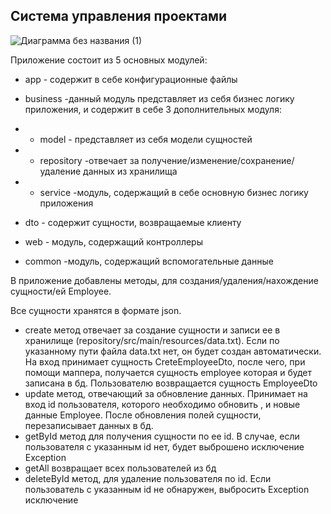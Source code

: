 <h2>Система управления проектами </h2>


![Диаграмма без названия (1)](https://github.com/turaldinio/ProjectManagementService/assets/65041919/47330525-8d52-4b45-bc54-82f331011650)



Приложение состоит из 5 основных модулей:
* app - содержит в себе конфигурационные файлы

* business -данный модуль представляет из себя бизнес логику приложения,
и содержит в себе 3 дополнительных модуля:
* * model - представляет из себя модели сущностей 
* * repository -отвечает за получение/изменение/сохранение/удаление данных из хранилища
* * service -модуль, содержащий в себе основную бизнес логику приложения 

* dto - содержит сущности, возвращаемые клиенту
* web - модуль, содержащий контроллеры
* common -модуль, содержащий вспомогательные данные

В приложение добавлены методы, для создания/удаления/нахождение сущности/ей Employee.

Все сущности хранятся в формате json.
* create метод отвечает за создание сущности и записи ее в хранилище (repository/src/main/resources/data.txt).
Если по указанному пути файла data.txt нет, он будет создан автоматически.
На вход принимает сущность CreteEmployeeDto, после чего, при помощи маппера, получается сущность employee
которая и будет записана в бд. Пользователю возвращается сущность EmployeeDto
* update метод, отвечающий за обновление данных. Принимает на вход id пользователя, которого необходимо обновить
, и новые данные Employee. После обновления полей сущности, перезаписывает данных в бд.
* getById метод для получения сущности по ее id. В случае, если пользователя с указанным id нет,
будет выброшено исключение Exception
* getAll возвращает всех пользователей из бд
* deleteById метод, для удаление пользователя по id. Если пользователь с указанным id
не обнаружен, выбросить Exception исключение


